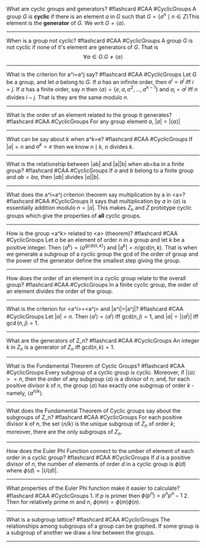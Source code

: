 What are cyclic groups and generators? #flashcard #CAA #CyclicGroups
	A group $G$ is **cyclic** if there is an element $a$ in $G$ such that $G=\{a^n\mid n\in Z\}$This element  is the **generator** of $G$. We writ $G=\langle a\rangle$.

---
When is a group not cyclic? #flashcard #CAA #CyclicGroups 
	A group $G$ is not cyclic if none of it's element are generators of $G$. That is $$\forall a\in G.G\neq\langle a\rangle$$

---
What is the criterion for a^i=a^j say? #flashcard #CAA #CyclicGroups 
	Let $G$ be a group, and let $a$ belong to $G$. If $a$ has an infinite order, then $a^i=a^j$ iff $i=j$. If $a$ has a finite order, say $n$ then $\langle a\rangle=\{e,a,a^2,\dots,a^{n-1}\}$ and $a_i=a^j$ iff $n$ divides $i-j$. That is they are the same modulo $n$.

---
What is the order of an element related to the group it generates? #flashcard #CAA #CyclicGroups 
	For any group element $a$, $|a|=|\langle a\rangle|$

---
What can be say about k when a^k=e? #flashcard #CAA #CyclicGroups 
	If $|a|=n$ and $a^k=e$ then we know $n\mid k$, $n$ divides $k$.

---
What is the relationship between |ab| and |a||b| when ab=ba in a finite group? #flashcard #CAA #CyclicGroups 
	If $a$ and $b$ belong to a finite group and $ab=ba$, then $|ab|$ divides $|a||b|$.

---
What does the a^i=a^j criterion theorem say multiplication by a in \<a\>? #flashcard #CAA #CyclicGroups 
	It says that multiplication by $a$ in $\langle a\rangle$ is essentially addition modulo $n=|a|$. This makes $Z_n$ and $Z$ prototype cyclic groups which give the properties of **all** cyclic groups.

---
How is the group \<a^k\> related to \<a\> (theorem)? #flashcard #CAA #CyclicGroups 
	Let $a$ be an element of order $n$ in a group and let $k$ be a positive integer. Then $\langle a^k\rangle=\langle a^{\text{gcd}(n,k)}\rangle$ and $|a^k|=n/\text{gcd}(n,k)$. That is when we generate a subgroup of a cyclic group the gcd of the order of group and the power of the generator define the smallest step giving the group.

---
How does the order of an element in a cyclic group relate to the overall group? #flashcard #CAA #CyclicGroups 
	In a finite cyclic group, the order of an element divides the order of the group.

---
What is the criterion for \<a^i\>=\<a^j\> and |a^i|=|a^j|? #flashcard #CAA #CyclicGroups 
	Let $|a|=n$. Then $\langle a^i\rangle=\langle a^j\rangle$ iff $\text{gcd}(n,j)=1$, and $|a|=|\langle a^j\rangle|$ iff $\gcd(n,j)=1$.

---
What are the generators of Z_n? #flashcard #CAA #CyclicGroups 
	An integer $k$ in $Z_n$ is a generator of $Z_n$ iff $\text{gcd}(n,k)=1$.

---
What is the Fundamental Theorem of Cyclic Groups? #flashcard #CAA #CyclicGroups 
	Every subgroup of a cyclic group is cyclic. Moreover, if $|\langle a\rangle>=n$, then the order of any subgroup $\langle a\rangle$ is a divisor of $n$; and, for each positive divisor $k$ of $n$, the group $\langle a\rangle$ has exactly one subgroup of order $k$ - namely, $\langle a^{n/k}\rangle$.

---
What does the Fundamental Theorem of Cyclic groups say about the subgroups of Z_n? #flashcard #CAA #CyclicGroups 
	For each positive divisor $k$ of $n$, the set $\langle n/k\rangle$ is the unique subgroup of $Z_n$ of order $k$; moreover, there are the only subgroups of $Z_n$.

---
How does the Euler Phi Function connect to the umber of element of each order in a cyclic group? #flashcard #CAA #CyclicGroups 
	If $d$ is a positive divisor of $n$, the number of elements of order $d$ in a cyclic group is $\phi(d)$ where $\phi(d)=|U(d)|$.

---
What properties of the Euler Phi function make it easier to calculate? #flashcard #CAA #CyclicGroups 
	1. If $p$ is primer then $\phi(p^n)=p^np^n-1$
	2. Then for relatively prime $m$ and $n$, $\phi(mn)=\phi(m)\phi(n)$.

---
What is a subgroup lattice? #flashcard #CAA #CyclicGroups 
	The relationships among subgroups of a group can be graphed. If some group is a subgroup of another we draw a line between the groups.

---
